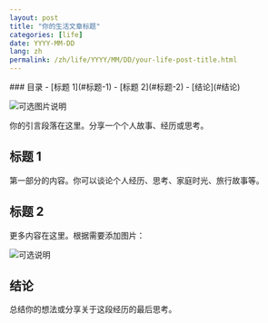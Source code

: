 ```yaml
---
layout: post
title: "你的生活文章标题"
categories: [life]
date: YYYY-MM-DD
lang: zh
permalink: /zh/life/YYYY/MM/DD/your-life-post-title.html
---
```


<div class="table-of-contents" markdown="1">
### 目录
- [标题 1](#标题-1)
- [标题 2](#标题-2)
- [结论](#结论)
</div>

![](/images/your-image.png "可选图片说明")

你的引言段落在这里。分享一个个人故事、经历或思考。

## 标题 1

第一部分的内容。你可以谈论个人经历、思考、家庭时光、旅行故事等。

## 标题 2

更多内容在这里。根据需要添加图片：

![](/images/another-image.png "可选说明")

## 结论

总结你的想法或分享关于这段经历的最后思考。
